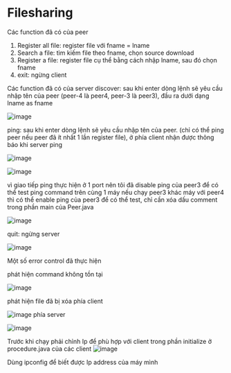 # Filesharing
Các function đã có của peer
1. Register all file: register file với fname = lname
2. Search a file: tìm kiếm file theo fname, chọn source download
3. Register a file: register file cụ thể bằng cách nhập lname, sau đó chọn fname
4. exit: ngừng client

Các function đã có của server
discover: sau khi enter dòng lệnh sẽ yêu cầu nhập tên của peer (peer-4 là peer4, peer-3 là peer3), đầu ra dưới dạng lname as fname

![image](https://github.com/Loskarr/Filesharing/assets/143611763/307b5f56-a72c-4a01-a464-565fdbc4e839)

ping: sau khi enter dòng lệnh sẽ yêu cầu nhập tên của peer. (chỉ có thể ping peer nếu peer đã ít nhất 1 lần register file), ở phía client nhận được thông báo khi server ping

![image](https://github.com/Loskarr/Filesharing/assets/143611763/d9647f26-9f6a-4031-b1aa-4323859a862e)

![image](https://github.com/Loskarr/Filesharing/assets/143611763/c18ef5e7-1934-48cb-978f-727132aa759a)

vì giao tiếp ping thực hiện ở 1 port nên tôi đã disable ping của peer3 để có thể test ping command trên cùng 1 máy 
nếu chạy peer3 khác máy với peer4 thì có thể enable ping của peer3 để có thể test, chỉ cần xóa dấu comment trong phần main của Peer.java

![image](https://github.com/Loskarr/Filesharing/assets/143611763/c218e4b9-aa32-4bfa-b1ab-452f1ab815db)


quit: ngừng server

![image](https://github.com/Loskarr/Filesharing/assets/143611763/2214a70d-d5d8-4fed-a5d6-1ec14f79a10d)

Một số error control đã thực hiện

phát hiện command không tồn tại

![image](https://github.com/Loskarr/Filesharing/assets/143611763/c4e02ff8-20f9-498d-b413-77ee84aeea12)

phát hiện file đã bị xóa
phía client 

![image](https://github.com/Loskarr/Filesharing/assets/143611763/30e79599-dceb-4882-b05f-80a3011ae4f8)
phía server 

![image](https://github.com/Loskarr/Filesharing/assets/143611763/d0d22c21-c6a3-4504-9570-1553f750f370)


Trước khi chạy phải chỉnh Ip để phù hợp với client trong phần initialize ở procedure.java của các client
![image](https://github.com/Loskarr/Filesharing/assets/143611763/a11ed9e1-0b92-499d-973b-5b9f4dafcd21)

Dùng ipconfig để biết được Ip address của máy mình
